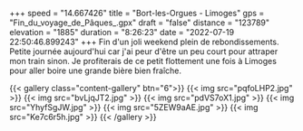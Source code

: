 +++
speed = "14.667426"
title = "Bort-les-Orgues - Limoges"
gps = "Fin_du_voyage_de_Pâques_.gpx"
draft = "false"
distance = "123789"
elevation = "1885"
duration = "8:26:23"
date = "2022-07-19 22:50:46.899243"
+++
Fin d'un joli weekend plein de rebondissements. Petite journée aujourd'hui car j'ai peur d'être un peu court pour attraper mon train sinon.
Je profiterais de ce petit flottement une fois à Limoges pour aller boire une grande bière bien fraîche. 

{{< gallery class="content-gallery" btn="6">}}
{{< img src="pqfoLHP2.jpg" >}}
{{< img src="bvLjqJT2.jpg" >}}
{{< img src="pdVS7oX1.jpg" >}}
{{< img src="YhyfSgJW.jpg" >}}
{{< img src="5ZEW9aAE.jpg" >}}
{{< img src="Ke7c6r5h.jpg" >}}
{{< /gallery >}}

